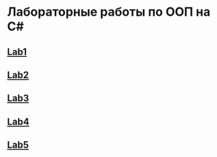 # Лабораторные работы по ООП на C#

## [Lab1](https://github.com/51Sirius/csharp-labs/tree/master/src/Lab1)
## [Lab2](https://github.com/51Sirius/csharp-labs/tree/master/src/Lab2)
## [Lab3](https://github.com/51Sirius/csharp-labs/tree/master/src/Lab3)
## [Lab4](https://github.com/51Sirius/csharp-labs/tree/master/src/Lab4)
## [Lab5](https://github.com/51Sirius/csharp-labs/tree/master/src/Lab5)
